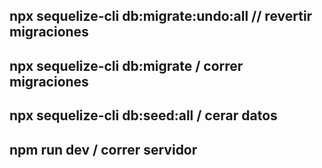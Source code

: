 ## npx sequelize-cli db:migrate:undo:all // revertir migraciones
## npx sequelize-cli db:migrate / correr migraciones

## npx sequelize-cli db:seed:all / cerar datos

## npm run dev /  correr servidor


